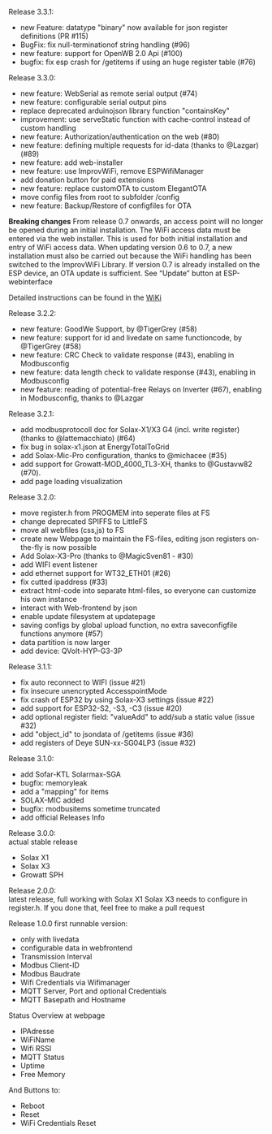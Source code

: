 Release 3.3.1:
  - new Feature: datatype "binary" now available for json register definitions (PR #115)
  - BugFix: fix null-terminationof string handling (#96)
  - new feature: support for OpenWB 2.0 Api (#100)
  - bugfix: fix esp crash for /getitems if using an huge register table (#76)

Release 3.3.0:
  - new feature: WebSerial as remote serial output (#74)
  - new feature: configurable serial output pins
  - replace deprecated arduinojson library function "containsKey"
  - improvement: use serveStatic function with cache-control instead of custom handling
  - new feature: Authorization/authentication on the web (#80)
  - new feature: defining multiple requests for id-data (thanks to @Lazgar) (#89)
  - new feature: add web-installer
  - new feature: use ImprovWiFi, remove ESPWifiManager
  - add donation button for paid extensions
  - new feature: replace customOTA to custom ElegantOTA
  - move config files from root to subfolder /config
  - new feature: Backup/Restore of configfiles for OTA

  **Breaking changes** 
  From release 0.7 onwards, an access point will no longer be opened during an initial installation. The WiFi access data must be entered via the web installer. This is used for both initial installation and entry of WiFi access data. 
  When updating version 0.6 to 0.7, a new installation must also be carried out because the WiFi handling has been switched to the ImprovWiFi Library. 
  If version 0.7 is already installed on the ESP device, an OTA update is sufficient. See “Update” button at ESP-webinterface 

  Detailed instructions can be found in the [WiKi](https://github.com/tobiasfaust/SolaxModbusGateway/wiki)

Release 3.2.2:
  - new feature: GoodWe Support, by @TigerGrey (#58)
  - new feature: support for id and livedate on same functioncode, by @TigerGrey (#58)
  - new feature: CRC Check to validate response (#43), enabling in Modbusconfig
  - new feature: data length check to validate response (#43), enabling in Modbusconfig
  - new feature: reading of potential-free Relays on Inverter (#67), enabling in Modbusconfig, thanks to @Lazgar
  
Release 3.2.1:
  - add modbusprotocoll doc for Solax-X1/X3 G4 (incl. write register) (thanks to @lattemacchiato) (#64)
  - fix bug in solax-x1.json at EnergyTotalToGrid
  - add Solax-Mic-Pro configuration, thanks to @michacee (#35)
  - add support for Growatt-MOD_4000_TL3-XH, thanks to @Gustavw82 (#70).
  - add page loading visualization
  
Release 3.2.0:
  - move register.h from PROGMEM into seperate files at FS
  - change deprecated SPIFFS to LittleFS
  - move all webfiles (css,js) to FS
  - create new Webpage to maintain the FS-files, editing json registers on-the-fly is now possible 
  - Add Solax-X3-Pro (thanks to @MagicSven81 - #30)
  - add WIFI event listener
  - add ethernet support for WT32_ETH01 (#26)
  - fix cutted ipaddress (#33)
  - extract html-code into separate html-files, so everyone can customize his own instance
  - interact with Web-frontend by json
  - enable update filesystem at updatepage
  - saving configs by global upload function, no extra saveconfigfile functions anymore (#57)
  - data partition is now larger
  - add device: QVolt-HYP-G3-3P
  
Release 3.1.1:
  - fix auto reconnect to WIFI (issue #21)
  - fix insecure unencrypted AccesspointMode
  - fix crash of ESP32 by using Solax-X3 settings (issue #22)
  - add support for ESP32-S2, -S3, -C3 (issue #20)
  - add optional register field: "valueAdd" to add/sub a static value (issue #32)
  - add "object_id" to jsondata of /getitems (issue #36)
  - add registers of Deye SUN-xx-SG04LP3 (issue #32)
  
Release 3.1.0:  
  - add Sofar-KTL Solarmax-SGA
  - bugfix: memoryleak
  - add a "mapping" for items
  - SOLAX-MIC added
  - bugfix: modbusitems sometime truncated
  - add official Releases Info

Release 3.0.0:  
  actual stable release

  - Solax X1
  - Solax X3
  - Growatt SPH

Release 2.0.0:  
  latest release, full working with Solax X1
  Solax X3 needs to configure in register.h. If you done that, feel free to make a pull request

Release 1.0.0
  first runnable version:
  - only with livedata
  - configurable data in webfrontend
  - Transmission Interval
  - Modbus Client-ID
  - Modbus Baudrate
  - Wifi Credentials via Wifimanager
  - MQTT Server, Port and optional Credentials
  - MQTT Basepath and Hostname

 Status Overview at webpage
  - IPAdresse
  - WiFiName
  - Wifi RSSI
  - MQTT Status
  - Uptime
  - Free Memory

 And Buttons to:
  - Reboot
  - Reset
  - WiFi Credentials Reset
   

